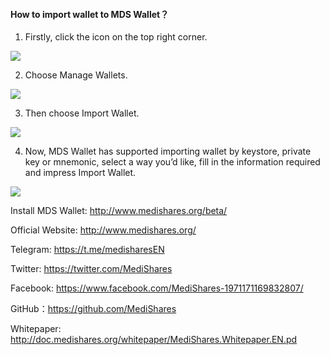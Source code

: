 #### How to import wallet to MDS Wallet？

1. Firstly, click the icon on the top right corner.

![](https://cdn-images-1.medium.com/max/750/1*VnMNSUX9GFOZiHEpJvoxqA.jpeg)

2. Choose Manage Wallets.

![](https://cdn-images-1.medium.com/max/750/1*7cYCYuLspk3GUKGvOrK47g.jpeg)

3. Then choose Import Wallet.

![](https://cdn-images-1.medium.com/max/750/1*Ba5T6A3g6lGDZxjfsuUl2Q.jpeg)

4. Now, MDS Wallet has supported importing wallet by keystore, private key or mnemonic, select a way you’d like, fill in the information required and impress Import Wallet.

![](https://cdn-images-1.medium.com/max/750/1*zdnbqvBjACJfFXzbweHs1Q.png)


Install MDS Wallet: http://www.medishares.org/beta/

Official Website: http://www.medishares.org/

Telegram: https://t.me/medisharesEN

Twitter: https://twitter.com/MediShares

Facebook: https://www.facebook.com/MediShares-1971171169832807/

GitHub：https://github.com/MediShares

Whitepaper: http://doc.medishares.org/whitepaper/MediShares.Whitepaper.EN.pd
